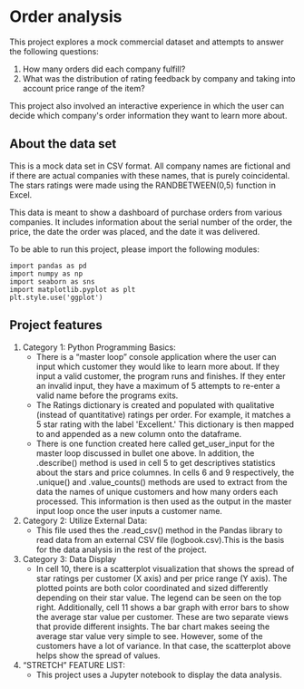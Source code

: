 # Order analysis

This project explores a mock commercial dataset and attempts to answer the following questions:
1. How many orders did each company fulfill?
2. What was the distribution of rating feedback by company and taking into account price range of the item?

This project also involved an interactive experience in which the user can decide which company's order information they want to learn more about.

## About the data set
This is a mock data set in CSV format. All company names are fictional and if there are actual companies with these names, that is purely coincidental. The stars ratings were made using the RANDBETWEEN(0,5) function in Excel. 

This data is meant to show a dashboard of purchase orders from various companies. It includes information about the serial number of the order, the price, the date the order was placed, and the date it was delivered.

To be able to run this project, please import the following modules:
```
import pandas as pd
import numpy as np
import seaborn as sns
import matplotlib.pyplot as plt
plt.style.use('ggplot')
```

## Project features
1. Category 1: Python Programming Basics:
   - There is a “master loop” console application where the user can input which customer they would like to learn more about. If they input a valid customer, the program runs and finishes. If they enter an invalid input, they have a maximum of 5 attempts to re-enter a valid name before the programs exits.
   - The Ratings dictionary is created and populated with qualitative (instead of quantitative) ratings per order. For example, it matches a 5 star rating with the label 'Excellent.' This dictionary is then mapped to and appended as a new column onto the dataframe.  
   - There is one function created here called get_user_input for the master loop discussed in bullet one above. In addition, the .describe() method is used in cell 5 to get descriptives statistics about the stars and price columnes. In cells 6 and 9 respectively, the .unique() and .value_counts() methods are used to extract from the data the names of unique customers and how many orders each processed. This information is then used as the output in the master input loop once the user inputs a customer name.  
2. Category 2: Utilize External Data:
   - This file used thes the .read_csv() method in the Pandas library to read data from an external CSV file (logbook.csv).This is the basis for the data analysis in the rest of the project. 
3. Category 3: Data Display
   - In cell 10, there is a scatterplot visualization that shows the spread of star ratings per customer (X axis) and per price range (Y axis). The plotted points are both color coordinated and sized differently depending on their star value. The legend can be seen on the top right. Additionally, cell 11 shows a bar graph with error bars to show the average star value per customer. These are two separate views that provide different insights. The bar chart makes seeing the average star value very simple to see. However, some of the customers have a lot of variance. In that case, the scatterplot above helps show the spread of values.
4. “STRETCH” FEATURE LIST:
   - This project uses a Jupyter notebook to display the data analysis.



